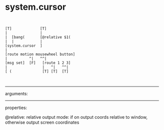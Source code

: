 # system.cursor

```


[T]             [T]
|               |
|  [bang(       [@relative $1(
|  |            |
[system.cursor  ]
|
[route motion mousewheel button]
|          ^|   ^^|
[msg set]  [F]   [route 1 2 3]
|                |   ^|   ^^|
[ (              [T] [T]  [T]

            
```
---
arguments:


---
properties:

@relative: relative output mode: if
            on output coords relative to window, otherwise output screen coordinates<br>

